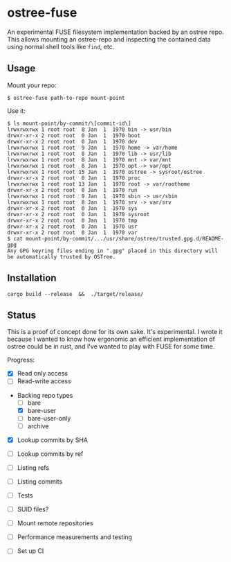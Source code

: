 ostree-fuse
===========

An experimental FUSE filesystem implementation backed by an ostree repo.  This
allows mounting an ostree-repo and inspecting the contained data using normal
shell tools like `find`, etc.

Usage
-----

Mount your repo:

    $ ostree-fuse path-to-repo mount-point

Use it:

    $ ls mount-point/by-commit/\[commit-id\]
    lrwxrwxrwx 1 root root  8 Jan  1  1970 bin -> usr/bin
    drwxr-xr-x 2 root root  0 Jan  1  1970 boot
    drwxr-xr-x 2 root root  0 Jan  1  1970 dev
    lrwxrwxrwx 1 root root  9 Jan  1  1970 home -> var/home
    lrwxrwxrwx 1 root root  8 Jan  1  1970 lib -> usr/lib
    lrwxrwxrwx 1 root root  8 Jan  1  1970 mnt -> var/mnt
    lrwxrwxrwx 1 root root  8 Jan  1  1970 opt -> var/opt
    lrwxrwxrwx 1 root root 15 Jan  1  1970 ostree -> sysroot/ostree
    drwxr-xr-x 2 root root  0 Jan  1  1970 proc
    lrwxrwxrwx 1 root root 13 Jan  1  1970 root -> var/roothome
    drwxr-xr-x 2 root root  0 Jan  1  1970 run
    lrwxrwxrwx 1 root root  9 Jan  1  1970 sbin -> usr/sbin
    lrwxrwxrwx 1 root root  8 Jan  1  1970 srv -> var/srv
    drwxr-xr-x 2 root root  0 Jan  1  1970 sys
    drwxr-xr-x 2 root root  0 Jan  1  1970 sysroot
    drwxr-xr-x 2 root root  0 Jan  1  1970 tmp
    drwxr-xr-x 2 root root  0 Jan  1  1970 usr
    drwxr-xr-x 2 root root  0 Jan  1  1970 var
    $ cat mount-point/by-commit/.../usr/share/ostree/trusted.gpg.d/README-gpg
    Any GPG keyring files ending in ".gpg" placed in this directory will
    be automatically trusted by OSTree.

Installation
------------

    cargo build --release  &&  ./target/release/

Status
------

This is a proof of concept done for its own sake.  It's experimental.  I wrote
it because I wanted to know how ergonomic an efficient implementation of ostree
could be in rust, and I've wanted to play with FUSE for some time.

Progress:

- [x] Read only access
- [ ] Read-write access
- Backing repo types
    - [ ] bare
    - [x] bare-user
    - [ ] bare-user-only
    - [ ] archive
- [x] Lookup commits by SHA
- [ ] Lookup commits by ref
- [ ] Listing refs
- [ ] Listing commits
- [ ] Tests
- [ ] SUID files?
- [ ] Mount remote repositories
- [ ] Performance measurements and testing
- [ ] Set up CI

